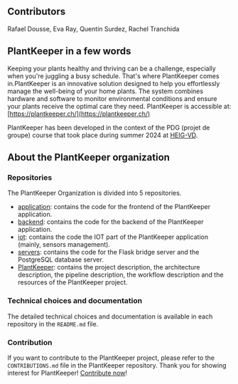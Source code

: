 ## Contributors

Rafael Dousse, Eva Ray, Quentin Surdez, Rachel Tranchida

## PlantKeeper in a few words

Keeping your plants healthy and thriving can be a challenge, especially when you're juggling a busy schedule. That's
where PlantKeeper comes in.PlantKeeper is an innovative solution designed to help you effortlessly manage the well-being
of
your home plants. The system combines hardware and software to monitor environmental conditions and ensure your plants
receive the optimal care they need. PlantKeeper is accessible at: [https://plantkeeper.ch/](https://plantkeeper.ch/)

PlantKeeper has been developed in the context of the PDG (projet de groupe) course that took place during summer 2024 at
[HEIG-VD](https://heig-vd.ch/).

## About the PlantKeeper organization

### Repositories

The PlantKeeper Organization is divided into 5 repositories.

- [application](https://github.com/Plant-keeper/application): contains the code for the frontend of the PlantKeeper
  application.
- [backend](https://github.com/Plant-keeper/backend): contains the code for the backend of the PlantKeeper application.
- [iot](https://github.com/Plant-keeper/iot): contains the code the IOT part of the PlantKeeper application (mainly,
  sensors management).
- [servers](https://github.com/Plant-keeper/servers): contains the code for the Flask bridge server and the PostgreSQL
  database server.
- [PlantKeeper](https://github.com/Plant-keeper/PlantKeeper): contains the project description, the architecture
  description,
  the pipeline description, the workflow description and the resources of the PlantKeeper project.

### Technical choices and documentation

The detailed technical choices and documentation is available in each repository in the `README.md` file.

### Contribution

If you want to contribute to the PlantKeeper project, please refer to the `CONTRIBUTIONS.md` file in the PlantKeeper
repository. Thank you for showing interest for
PlantKeeper! [Contribute now](https://github.com/Plant-keeper/PlantKeeper/blob/main/CONTRBUTIONS.md)!

